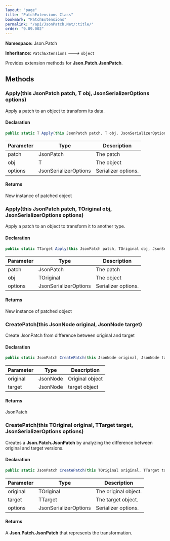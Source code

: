 ```yaml
---
layout: "page"
title: "PatchExtensions Class"
bookmark: "PatchExtensions"
permalink: "/api/JsonPatch.Net/:title/"
order: "9.09.002"
---
```

**Namespace:** Json.Patch

**Inheritance:**
`PatchExtensions`
 🡒 
`object`

Provides extension methods for **Json.Patch.JsonPatch**.

## Methods

### Apply(this JsonPatch patch, T obj, JsonSerializerOptions options)

Apply a patch to an object to transform its data.

#### Declaration

```c#
public static T Apply(this JsonPatch patch, T obj, JsonSerializerOptions options)
```

| Parameter | Type | Description |
|---|---|---|
| patch | JsonPatch | The patch |
| obj | T | The object |
| options | JsonSerializerOptions | Serializer options. |


#### Returns

New instance of patched object

### Apply(this JsonPatch patch, TOriginal obj, JsonSerializerOptions options)

Apply a patch to an object to transform it to another type.

#### Declaration

```c#
public static TTarget Apply(this JsonPatch patch, TOriginal obj, JsonSerializerOptions options)
```

| Parameter | Type | Description |
|---|---|---|
| patch | JsonPatch | The patch |
| obj | TOriginal | The object |
| options | JsonSerializerOptions | Serializer options. |


#### Returns

New instance of patched object

### CreatePatch(this JsonNode original, JsonNode target)

Create JsonPatch from difference between original and target

#### Declaration

```c#
public static JsonPatch CreatePatch(this JsonNode original, JsonNode target)
```

| Parameter | Type | Description |
|---|---|---|
| original | JsonNode | Original object |
| target | JsonNode | target object |


#### Returns

JsonPatch

### CreatePatch(this TOriginal original, TTarget target, JsonSerializerOptions options)

Creates a **Json.Patch.JsonPatch** by analyzing the difference between original and target versions.

#### Declaration

```c#
public static JsonPatch CreatePatch(this TOriginal original, TTarget target, JsonSerializerOptions options)
```

| Parameter | Type | Description |
|---|---|---|
| original | TOriginal | The original object. |
| target | TTarget | The target object. |
| options | JsonSerializerOptions | Serializer options. |


#### Returns

A **Json.Patch.JsonPatch** that represents the transformation.

